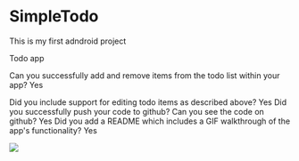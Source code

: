 # SimpleTodo
This is my first adndroid project

Todo app 

Can you successfully add and remove items from the todo list within your app? Yes

Did you include support for editing todo items as described above? Yes
Did you successfully push your code to github? Can you see the code on github? Yes
Did you add a README which includes a GIF walkthrough of the app's functionality? Yes

<img src="https://cloud.githubusercontent.com/assets/10568031/5791881/6e8959b4-9eac-11e4-9df7-ca273554a8df.gif"></img>
